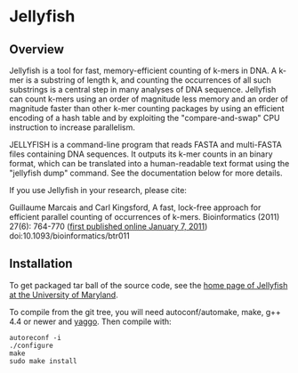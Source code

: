Jellyfish
=========

Overview
--------

Jellyfish is a tool for fast, memory-efficient counting of k-mers in DNA. A k-mer is a substring of length k, and counting the occurrences of all such substrings is a central step in many analyses of DNA sequence. Jellyfish can count k-mers using an order of magnitude less memory and an order of magnitude faster than other k-mer counting packages by using an efficient encoding of a hash table and by exploiting the "compare-and-swap" CPU instruction to increase parallelism.

JELLYFISH is a command-line program that reads FASTA and multi-FASTA files containing DNA sequences. It outputs its k-mer counts in an binary format, which can be translated into a human-readable text format using the "jellyfish dump" command. See the documentation below for more details.

If you use Jellyfish in your research, please cite:

  Guillaume Marcais and Carl Kingsford, A fast, lock-free approach for efficient parallel counting of occurrences of k-mers. Bioinformatics (2011) 27(6): 764-770 ([first published online January 7, 2011](http://bioinformatics.oxfordjournals.org/cgi/content/abstract/27/6/764 "Paper on Oxford Bioinformatics website")) doi:10.1093/bioinformatics/btr011

Installation
------------

To get packaged tar ball of the source code, see the [home page of Jellyfish at the University of Maryland](http://www.genome.umd.edu/jellyfish.html "University of Maryland website").

To compile from the git tree, you will need autoconf/automake, make, g++ 4.4 or newer and [yaggo](https://github.com/gmarcais/yaggo "Yaggo on github"). Then compile with:

```Shell
autoreconf -i
./configure
make
sudo make install
```

